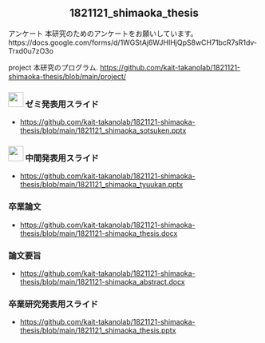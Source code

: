 
<h2 align="center">1821121_shimaoka_thesis</h2>
アンケート
本研究のためのアンケートをお願いしています。
https://docs.google.com/forms/d/1WGStAj6WJHIHjQpS8wCH71bcR7sR1dv-Trxd0u7zO3o

project
本研究のプログラム. 
https://github.com/kait-takanolab/1821121-shimaoka-thesis/blob/main/project/

### <img src="https://icooon-mono.com/i/icon_12063/icon_120631_64.png" height="30px;" /> ゼミ発表用スライド

- https://github.com/kait-takanolab/1821121-shimaoka-thesis/blob/main/1821121_shimaoka_sotsuken.pptx

### <img src="https://icooon-mono.com/i/icon_12063/icon_120631_64.png" height="30px;" /> 中間発表用スライド

- https://github.com/kait-takanolab/1821121-shimaoka-thesis/blob/main/1821121_shimaoka_tyuukan.pptx

### 卒業論文
- https://github.com/kait-takanolab/1821121-shimaoka-thesis/blob/main/1821121-shimaoka_thesis.docx

### 論文要旨
- https://github.com/kait-takanolab/1821121-shimaoka-thesis/blob/main/1821121-shimaoka_abstract.docx

### 卒業研究発表用スライド
- https://github.com/kait-takanolab/1821121-shimaoka-thesis/blob/main/1821121_shimaoka_thesis.pptx
